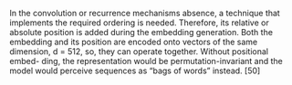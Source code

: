 In the convolution or recurrence mechanisms absence, a technique that implements the
required ordering is needed. Therefore, its relative or absolute position is added during
the embedding generation. Both the embedding and its position are encoded onto vectors
of the same dimension, d = 512, so, they can operate together. Without positional embed-
ding, the representation would be permutation-invariant and the model would perceive
sequences as “bags of words” instead. [50]